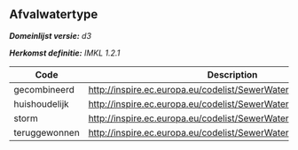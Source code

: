 ## Afvalwatertype

*__Domeinlijst versie:__ d3*

*__Herkomst definitie:__ IMKL 1.2.1*

|__Code__ |__Description__	|
|	---	|	---	|
| gecombineerd | http://inspire.ec.europa.eu/codelist/SewerWaterTypeValue/combined |
| huishoudelijk | http://inspire.ec.europa.eu/codelist/SewerWaterTypeValue/sanitary |
| storm | http://inspire.ec.europa.eu/codelist/SewerWaterTypeValue/storm |
| teruggewonnen | http://inspire.ec.europa.eu/codelist/SewerWaterTypeValue/reclaimed |